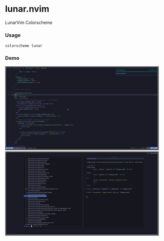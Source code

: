 # lunar.nvim
LunarVim Colorscheme

### Usage
```vimscript
colorscheme lunar
```

### Demo

![lunarvim colorscheme](assets/demo-1.png)
![highlighed use with fzf-lua.nvim](assets/demo-2.png)
